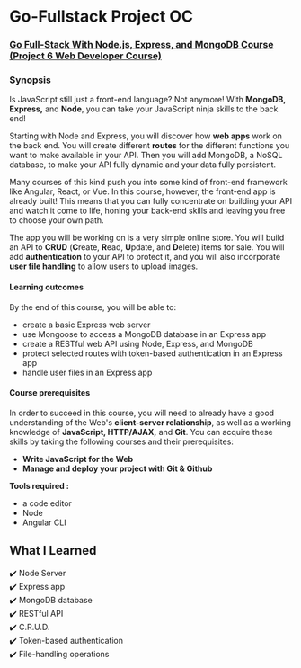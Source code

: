 # Go-Fullstack Project OC
### [Go Full-Stack With Node.js, Express, and MongoDB Course (Project 6 Web Developer Course)](https://openclassrooms.com/en/courses/5614116-go-full-stack-with-node-js-express-and-mongodb)

### Synopsis

Is JavaScript still just a front-end language? Not anymore! With **MongoDB, Express,** and **Node**, you can take your JavaScript ninja skills to the back end!

Starting with Node and Express, you will discover how **web apps** work on the back end. You will create different **routes** for the different functions you want to make available in your API. Then you will add MongoDB, a NoSQL database, to make your API fully dynamic and your data fully persistent.

Many courses of this kind push you into some kind of front-end framework like Angular, React, or Vue. In this course, however, the front-end app is already built! This means that you can fully concentrate on building your API and watch it come to life, honing your back-end skills and leaving you free to choose your own path.

The app you will be working on is a very simple online store. You will build an API to **CRUD** (**C**reate, **R**ead, **U**pdate, and **D**elete) items for sale. You will add **authentication** to your API to protect it, and you will also incorporate **user file handling** to allow users to upload images.

#### Learning outcomes

By the end of this course, you will be able to:

- create a basic Express web server
- use Mongoose to access a MongoDB database in an Express app
- create a RESTful web API using Node, Express, and MongoDB
- protect selected routes with token-based authentication in an Express app
- handle user files in an Express app

#### Course prerequisites

In order to succeed in this course, you will need to already have a good understanding of the Web's **client-server relationship**, as well as a working knowledge of **JavaScript, HTTP/AJAX,** and **Git**. You can acquire these skills by taking the following courses and their prerequisites:  

- **Write JavaScript for the Web**
- **Manage and deploy your project with Git & Github**

**Tools required :**

- a code editor
- Node
- Angular CLI

## What I Learned

✔️ Node Server<br>
✔️ Express app<br>
✔️ MongoDB database<br>
✔️ RESTful API<br>
✔️ C.R.U.D.<br>
✔️ Token-based authentication<br>
✔️ File-handling operations
